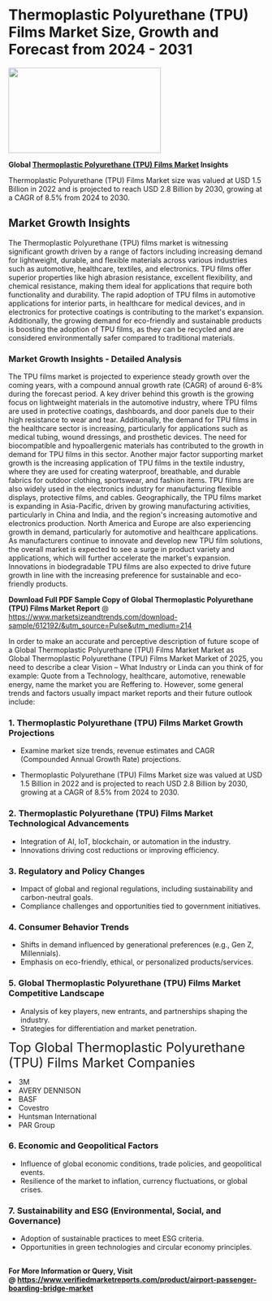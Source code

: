 <H1>Thermoplastic Polyurethane (TPU) Films Market Size, Growth and Forecast from 2024 - 2031</H1><img class="aligncenter size-medium wp-image-584254" src="https://thirdeyenews.in/wp-content/uploads/2024/09/Global-Market-Research-300x168.jpeg" alt="" width="300" height="168" /><p><strong>Global&nbsp;<a href="https://www.marketsizeandtrends.com/download-sample/612192/&amp;utm_source=Pulse&amp;utm_medium=214">Thermoplastic Polyurethane (TPU) Films Market</a> Insights</strong></p><p>Thermoplastic Polyurethane (TPU) Films Market size was valued at USD 1.5 Billion in 2022 and is projected to reach USD 2.8 Billion by 2030, growing at a CAGR of 8.5% from 2024 to 2030.</p><p><h2>Market Growth Insights</h2> The Thermoplastic Polyurethane (TPU) films market is witnessing significant growth driven by a range of factors including increasing demand for lightweight, durable, and flexible materials across various industries such as automotive, healthcare, textiles, and electronics. TPU films offer superior properties like high abrasion resistance, excellent flexibility, and chemical resistance, making them ideal for applications that require both functionality and durability. The rapid adoption of TPU films in automotive applications for interior parts, in healthcare for medical devices, and in electronics for protective coatings is contributing to the market's expansion. Additionally, the growing demand for eco-friendly and sustainable products is boosting the adoption of TPU films, as they can be recycled and are considered environmentally safer compared to traditional materials. <h3>Market Growth Insights - Detailed Analysis</h3> The TPU films market is projected to experience steady growth over the coming years, with a compound annual growth rate (CAGR) of around 6-8% during the forecast period. A key driver behind this growth is the growing focus on lightweight materials in the automotive industry, where TPU films are used in protective coatings, dashboards, and door panels due to their high resistance to wear and tear. Additionally, the demand for TPU films in the healthcare sector is increasing, particularly for applications such as medical tubing, wound dressings, and prosthetic devices. The need for biocompatible and hypoallergenic materials has contributed to the growth in demand for TPU films in this sector. Another major factor supporting market growth is the increasing application of TPU films in the textile industry, where they are used for creating waterproof, breathable, and durable fabrics for outdoor clothing, sportswear, and fashion items. TPU films are also widely used in the electronics industry for manufacturing flexible displays, protective films, and cables. Geographically, the TPU films market is expanding in Asia-Pacific, driven by growing manufacturing activities, particularly in China and India, and the region's increasing automotive and electronics production. North America and Europe are also experiencing growth in demand, particularly for automotive and healthcare applications. As manufacturers continue to innovate and develop new TPU film solutions, the overall market is expected to see a surge in product variety and applications, which will further accelerate the market's expansion. Innovations in biodegradable TPU films are also expected to drive future growth in line with the increasing preference for sustainable and eco-friendly products. </p><p><span class=""><strong>Download Full PDF Sample Copy of Global Thermoplastic Polyurethane (TPU) Films Market Report</strong> @ <a href="https://www.marketsizeandtrends.com/download-sample/612192/&amp;utm_source=Pulse&amp;utm_medium=214" target="_blank">https://www.marketsizeandtrends.com/download-sample/612192/&amp;utm_source=Pulse&amp;utm_medium=214</a></span></p><p>In order to make an accurate and perceptive description of future scope of a Global&nbsp;Thermoplastic Polyurethane (TPU) Films Market Market as Global&nbsp;Thermoplastic Polyurethane (TPU) Films Market Market of 2025, you need to describe a clear Vision &ndash; What Industry or Linda can you think of for example: Quote from a Technology, healthcare, automotive, renewable energy, name the market you are Reffering to. However, some general trends and factors usually impact market reports and their future outlook include:</p><h3>1.&nbsp;<strong>Thermoplastic Polyurethane (TPU) Films Market Growth Projections</strong></h3><ul><li>Examine market size trends, revenue estimates and CAGR (Compounded Annual Growth Rate) projections.</li><li><p>Thermoplastic Polyurethane (TPU) Films Market size was valued at USD 1.5 Billion in 2022 and is projected to reach USD 2.8 Billion by 2030, growing at a CAGR of 8.5% from 2024 to 2030.</p></li></ul><h3>2.&nbsp;<strong>Thermoplastic Polyurethane (TPU) Films Market Technological Advancements</strong></h3><ul><li>Integration of AI, IoT, blockchain, or automation in the industry.</li><li>Innovations driving cost reductions or improving efficiency.</li></ul><h3>3.&nbsp;<strong>Regulatory and Policy Changes</strong></h3><ul><li>Impact of global and regional regulations, including sustainability and carbon-neutral goals.</li><li>Compliance challenges and opportunities tied to government initiatives.</li></ul><h3>4.&nbsp;<strong>Consumer Behavior Trends</strong></h3><ul><li>Shifts in demand influenced by generational preferences (e.g., Gen Z, Millennials).</li><li>Emphasis on eco-friendly, ethical, or personalized products/services.</li></ul><h3>5.&nbsp;<strong>Global Thermoplastic Polyurethane (TPU) Films Market Competitive Landscape</strong></h3><ul><li>Analysis of key players, new entrants, and partnerships shaping the industry.</li><li>Strategies for differentiation and market penetration.</li></ul><p data-pm-slice="1 1 []"><span style="color: inherit; font-family: inherit; font-size: 25px;">Top Global Thermoplastic Polyurethane (TPU) Films Market Companies</span></p><div class="" data-test-id=""><p><li>3M</li><li> AVERY DENNISON</li><li> BASF</li><li> Covestro</li><li> Huntsman International</li><li> PAR Group</li></p></div><h3>6.&nbsp;<strong>Economic and Geopolitical Factors</strong></h3><ul><li>Influence of global economic conditions, trade policies, and geopolitical events.</li><li>Resilience of the market to inflation, currency fluctuations, or global crises.</li></ul><h3>7.&nbsp;<strong>Sustainability and ESG (Environmental, Social, and Governance)</strong></h3><ul><li>Adoption of sustainable practices to meet ESG criteria.</li><li>Opportunities in green technologies and circular economy principles.</li></ul><h2><strong style="font-size: 14px;">For More Information or Query, Visit @&nbsp;</strong><a style="background-color: #ffffff; font-size: 14px;" href="https://www.marketsizeandtrends.com/report/thermoplastic-polyurethane-tpu-films-market/" target="_blank">https://www.verifiedmarketreports.com/product/airport-passenger-boarding-bridge-market</a></h2>
